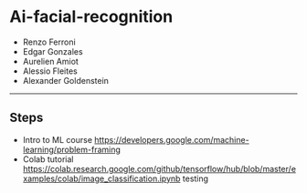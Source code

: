 # Ai-facial-recognition
* Renzo Ferroni
* Edgar Gonzales
* Aurelien Amiot
* Alessio Fleites
* Alexander Goldenstein
---
## Steps
* Intro to ML course <https://developers.google.com/machine-learning/problem-framing>
* Colab tutorial <https://colab.research.google.com/github/tensorflow/hub/blob/master/examples/colab/image_classification.ipynb>
testing
